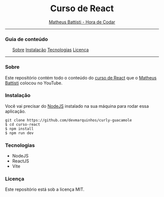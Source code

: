 <h1 align="center">Curso de React</h1>
<p align="center"><a href="https://www.youtube.com/@MatheusBattisti">Matheus Battisti - Hora de Codar</a></p>

---

<h3>Guia de conteúdo</h3>

<ol>
<a href="#Sobre">Sobre</a>
<a href="#Instalação">Instalação</a>
<a href="#Tecnologias">Tecnologias</a>
<a href="#Licença">Licença</a>
</ol>

---

### Sobre

Este repositório contém todo o conteúdo do [curso de React](https://www.youtube.com/playlist?list=PLnDvRpP8BneyVA0SZ2okm-QBojomniQVO) que o [Matheus Battisti](https://www.youtube.com/@MatheusBattisti) colocou no YouTube.

### Instalação

Você vai precisar do [NodeJS](https://nodejs.org) instalado na sua máquina para rodar essa aplicação.

```Git
git clone https://github.com/devmarquinhos/curly-guacamole
$ cd curso-react
$ npm install
$ npm run dev
```

### Tecnologias

- NodeJS
- ReactJS
- Vite

### Licença

Este repositório está sob a licença MIT.